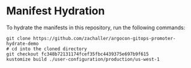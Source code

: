# Manifest Hydration

To hydrate the manifests in this repository, run the following commands:

```shell
git clone https://github.com/zachaller/argocon-gitops-promoter-hydrate-demo
# cd into the cloned directory
git checkout fc348b72131174fcef35fbc4439375e697b9f615
kustomize build ./user-configuration/production/us-west-1
```
